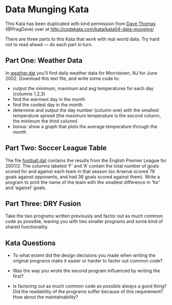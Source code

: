 # Data Munging Kata

This Kata has been duplicated with kind permission from [Dave Thomas](https://pragdave.me/) (@PragDave) over at http://codekata.com/kata/kata04-data-munging/

There are three parts to this Kata that work with real world data. Try hard not to read ahead — do each part in turn.


## Part One: Weather Data
In [weather.dat](weather.dat) you’ll find daily weather data for Morristown, NJ for June 2002. 
Download this text file, and write some code to:
* output the minimum, maximum and avg temperatures for each day (columns 1,2,3)
* find the warmest day in the month
* find the coolest day in the month
* determine and output the day number (column one) with the smallest temperature spread (the maximum temperature is the second column, the minimum the third column)
* bonus: show a graph that plots the average temperature through the month

## Part Two: Soccer League Table
The file [football.dat](football.dat) contains the results from the English Premier League for 2001/2. The columns labeled ‘F’ and ‘A’ contain the total number of goals scored for and against each team in that season (so Arsenal scored 79 goals against opponents, and had 36 goals scored against them). Write a program to print the name of the team with the smallest difference in ‘for’ and ‘against’ goals.

## Part Three: DRY Fusion
Take the two programs written previously and factor out as much common code as possible, leaving you with two smaller programs and some kind of shared functionality.

## Kata Questions
* To what extent did the design decisions you made when writing the original programs make it easier or harder to factor out common code?

* Was the way you wrote the second program influenced by writing the first?

* Is factoring out as much common code as possible always a good thing? Did the readability of the programs suffer because of this requirement? How about the maintainability?
